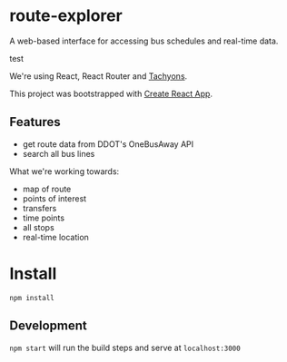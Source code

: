 # route-explorer

A web-based interface for accessing bus schedules and real-time data.

test

We're using React, React Router and [Tachyons](http://tachyons.io/). 

This project was bootstrapped with [Create React App](https://github.com/facebookincubator/create-react-app).

## Features

- get route data from DDOT's OneBusAway API
- search all bus lines

What we're working towards:

- map of route
- points of interest
- transfers
- time points
- all stops
- real-time location

# Install

`npm install`

## Development

`npm start` will run the build steps and serve at `localhost:3000`
